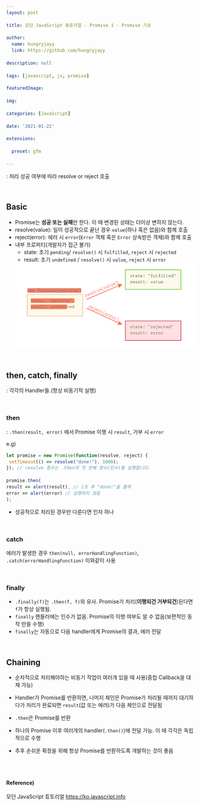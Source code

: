 ```yaml
---
layout: post

title: 모던 JavaScript 튜토리얼 - Promise 1 - Promise 기초

author: 
  name: hungryjayy
  link: https://github.com/hungryjayy

description: null

tags: [javascript, js, promise]

featuredImage: 

img: 

categories: [JavaScript]

date: '2021-01-22'

extensions:

  preset: gfm

---
```


: 처리 성공 여부에 따라 resolve or reject 호출

<br>

## Basic
* Promise는 **성공 또는 실패**만 한다. 이 때 변경된 상태는 더이상 변하지 않는다.
* resolve(value): 일이 성공적으로 끝난 경우 `value`(하나 혹은 없음)와 함께 호출
* reject(error): 에러 시 `error`(`Error` 객체 혹은 `Error` 상속받은 객체)와 함께 호출
* 내부 프로퍼티(개발자가 접근 불가)
	* state: 초기 `pending`/ `resolve()` 시 `fulfilled`, `reject` 시 `rejected`
	* result: 초기 `undefined` / `resolve()` 시 `value`, `reject` 시 `error`
	<img src = "./images/promise.png">

<br>

## then, catch, finally

: 각각의 Handler들.(항상 비동기적 실행)

<br>

### then
: `.then(result, error)` 에서 Promise 이행 시 `result`, 거부 시 `error`

e.g)
```typescript
let promise = new Promise(function(resolve, reject) {
 setTimeout(() => resolve("done!"), 1000); 
}); // resolve 함수는 .then의 첫 번째 함수(인수)를 실행합니다.

promise.then(
result => alert(result), // 1초 후 "done!"을 출력
error => alert(error) // 실행되지 않음 
);
```
- 성공적으로 처리된 경우만 다룬다면 인자 하나

<br>

### catch
에러가 발생한 경우 `then(null, errorHandlingFunction)`, `.catch(errorHandlingFunction)` 이와같이 사용

<br>

### finally
* `.finally(f)`는 `.then(f, f)`와 유사. Promise가 처리(**이행되건 거부되건**)된다면 `f`가 항상 실행됨.
* `finally` 핸들러에는 인수가 없음. Promise의 이행 여부도 알 수 없음(보편적인 동작 만을 수행)
* `finally`는 자동으로 다음 handler에게 Promise의 결과, 에러 전달

<br>

## Chaining
* 순차적으로 처리해야하는 비동기 작업이 여러개 있을 때 사용(중첩 Callback을 대체 가능)

* Handler가 Promise를 반환하면, 나머지 체인은 Promise가 처리될 때까지 대기하다가 처리가 완료되면 `result`(값 또는 에러)가 다음 체인으로 전달됨

* `.then`은 Promise를 반환

* 하나의 Promise 이후 여러개의 handler(`.then()`)에 전달 가능. 이 때 각각은 독립적으로 수행

* 추후 손쉬운 확장을 위해 항상 Promise를 반환하도록 개발하는 것이 좋음

<br><br>

#### Reference)

모던 JavaScript 튜토리얼 https://ko.javascript.info